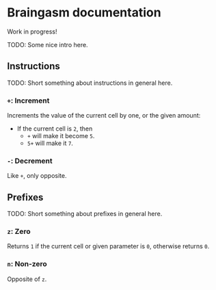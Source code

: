 # Braingasm documentation

Work in progress!

TODO: Some nice intro here.

## Instructions

TODO: Short something about instructions in general here.

### `+`: Increment

Increments the value of the current cell by one, or the given amount:

* If the current cell is `2`, then
    * `+` will make it become `5`.
    * `5+` will make it `7`.

### `-`: Decrement

Like `+`, only opposite.

## Prefixes

TODO: Short something about prefixes in general here.

### `z`: Zero

Returns `1` if the current cell or given parameter is `0`, otherwise returns 
`0`.

### `n`: Non-zero

Opposite of `z`.
